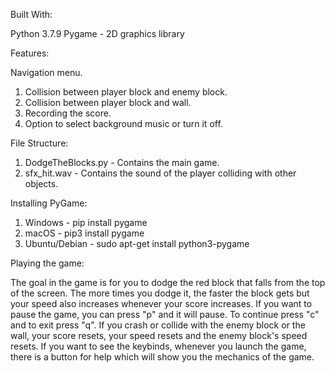 Built With:

Python 3.7.9
Pygame - 2D graphics library



Features:

Navigation menu.
1. Collision between player block and enemy block.
2. Collision between player block and wall.
3. Recording the score.
4. Option to select background music or turn it off.



File Structure:

1. DodgeTheBlocks.py - Contains the main game.
2. sfx_hit.wav - Contains the sound of the player colliding with other objects.



Installing PyGame:

1. Windows - pip install pygame
2. macOS - pip3 install pygame
3. Ubuntu/Debian - sudo apt-get install python3-pygame



Playing the game:

The goal in the game is for you to dodge the red block that falls from the top of the screen.
The more times you dodge it, the faster the block gets but your speed also increases whenever your
score increases.
If you want to pause the game, you can press "p" and it will pause. To continue press "c" and to
exit press "q". 
If you crash or collide with the enemy block or the wall, your score resets, your speed resets and the enemy
block's speed resets. 
If you want to see the keybinds, whenever you launch the game, there is a button for help which will show you
the mechanics of the game.

